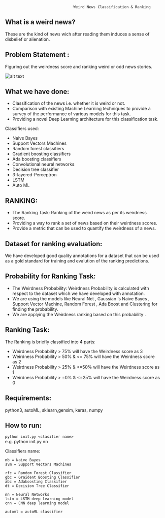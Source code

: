                                    Weird News Classification & Ranking


## What is a weird news?

These are the kind of news wich after reading them induces a sense of disbelief or alienation.

## Problem Statement : 

Figuring out the weirdness score and ranking weird or odd news stories.

![alt text](https://user-images.githubusercontent.com/24210648/32700676-4e4847f0-c7ee-11e7-8adf-b2c6d64e669e.png "Weird News Classification & Ranking")

## What we have done:
- Classification of the news i.e. whether it is weird or not.
- Comparison with existing Machine Learning techniques to provide a survey of the performance of various models for this task.
- Providing a novel Deep Learning architecture for this classification task.

Classifiers used:  
- Naive Bayes
- Support Vectors Machines
- Random forest classifiers
- Gradient boosting classifiers
- Ada boosting classifiers
- Convolutional neural networks
- Decision tree classifier
- 3-layered-Perceptron
- LSTM
- Auto ML


## RANKING:
- The Ranking Task: Ranking of the weird news as per its weirdness score.
- Providing a way to rank a set of news based on their weirdness scores.
- Provide a metric that can be used to quantify the weirdness of a news.

## Dataset for ranking evaluation:
We have developed good quality annotations for a dataset that can be used as a gold standard for training and evalution of the ranking predictions.

## Probability for Ranking Task:
- The Weirdness Probability: Weirdness Probability is calculated with respect to the dataset which we have developed with annotation.
- We are using the models like Neural Net , Gaussian ‘s  Naive Bayes , Support Vector Machine, Random Forest , Ada Boost and Clustering for finding the probability.
- We are applying  the Weirdness ranking based on this probability .

## Ranking Task:
The Ranking is briefly classified into 4 parts:
- Weirdness Probability > 75% will have the Weirdness score as 3
- Weirdness Probability > 50% & <= 75% will have the Weirdness score as 2
- Weirdness Probability > 25% & <=50%  will have the Weirdness score as 1
- Weirdness Probability > =0% & <=25% will have the Weirdness score as 0 


## Requirements:
python3, autoML, sklearn,gensim, keras, numpy

## How to run:
```python init.py <clasifier name>```  
e.g. python init.py nn

Classifiers name:  
```
nb = Naive Bayes  
svm = Support Vectors Machines  

rfc = Random Forest Classifier  
gbc = Graident Boosting Classifier  
abc = Adaboosting Classifier  
dt = Decision Tree Classifier  

nn = Neural Networks  
lstm = LSTM deep learning model  
cnn = CNN deep learning model  

automl = autoML classifier  
```


